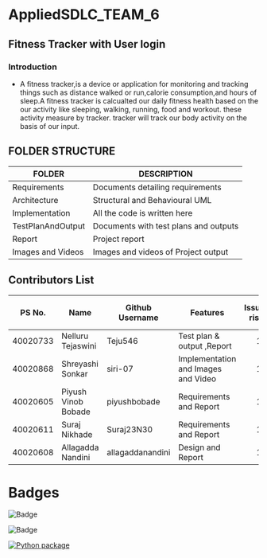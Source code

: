 # AppliedSDLC_TEAM_6
## Fitness Tracker with User login
### Introduction
- A fitness tracker,is a device or application for monitoring and tracking things such as distance walked or run,calorie consumption,and hours of sleep.A fitness tracker is calcualted our daily fitness health based on the our activity like sleeping, walking, running, food and workout. these activity measure by tracker. tracker will track our body activity on the basis of our input.



## FOLDER STRUCTURE

|    FOLDER           |             DESCRIPTION                  |    
|---------------------|------------------------------------------|
| Requirements        | Documents detailing requirements         |             
| Architecture        | Structural and Behavioural UML           |   
| Implementation      | All the code is written here             |
| TestPlanAndOutput   | Documents with test plans and outputs    | 
| Report              | Project report                           |
| Images and Videos   | Images and videos of Project output      | 




## Contributors List 
PS No.   | Name                 |  Github Username   | Features                   | Issuess rised      |  Issuess Resolved | No.of Test Cases |  Test case Pass |               
---------|----------------------|--------------------|-------------------------------|:--------------------:|:-------------------:|:------------------:|:-----------------:|
40020733 |Nelluru Tejaswini     |Teju546             | Test plan & output ,Report          |         1          |         1         |         5        |        5          |  
40020868 |Shreyashi Sonkar      |siri-07             | Implementation and Images and Video |         1          |         1         |         5        |        5          |
40020605 |Piyush Vinob Bobade   |piyushbobade        | Requirements and Report             |         1          |         1         |         5        |        5          |
40020611 |Suraj Nikhade         |Suraj23N30          | Requirements and Report             |         1          |         1         |         5        |        5          |
40020608 |Allagadda Nandini     |allagaddanandini    | Design and Report                   |         1          |         1         |         5        |        5          |


# Badges
![Badge](https://api.codiga.io/project/30306/score/svg)

![Badge](https://api.codiga.io/project/30306/status/svg)

[![Python package](https://github.com/siri-07/AppliedSDLC_TEAM_6/actions/workflows/python-package.yml/badge.svg)](https://github.com/siri-07/AppliedSDLC_TEAM_6/actions/workflows/python-package.yml)

